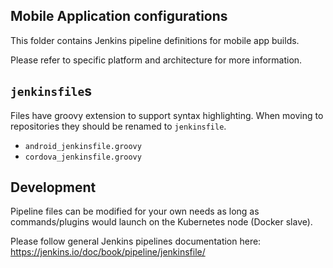 ## Mobile Application configurations

This folder contains Jenkins pipeline definitions for mobile app builds.

Please refer to specific platform and architecture for more information.

## `jenkinsfile`s

Files have groovy extension to support syntax highlighting.
When moving to repositories they should be renamed to `jenkinsfile`.

- `android_jenkinsfile.groovy`
- `cordova_jenkinsfile.groovy`

## Development

Pipeline files can be modified for your own needs as long as commands/plugins would launch on the Kubernetes node (Docker slave).

Please follow general Jenkins pipelines documentation here: <https://jenkins.io/doc/book/pipeline/jenkinsfile/>
